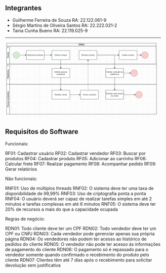 ## Integrantes
- Guilherme Ferreira de Souza RA: 22.122.061-9
- Sérgio Martins de Oliveira Santos RA: 22.222.021-2
- Taina Cunha Bueno RA: 22.119.025-9

---

![](https://github.com/sergiomos/projeto-eng-software/blob/main/processo%20de%20venda%20faturamento%20e%20nps.png)


## Requisitos do Software

Funcionais:

RF01: Cadastrar usuário
RF02: Cadastrar vendedor
RF03: Buscar por produtos
RF04: Cadastrar produto
RF05: Adicionar ao carrinho
RF06: Calcular frete
RF07: Realizar pagamento
RF08: Acompanhar pedido
RF09: Gerar relatórios

Não funcionais:

RNF01: Uso de múltiplos threads
RNF02: O sistema deve ter uma taxa de disponibilidade de 99,99%
RNF03: Uso de criptografia ponta a ponta
RNF04: O usuário deverá ser capaz de realizar tarefas simples em até 2 minutos e tarefas complexas em até 6 minutos
RNF05: O sistema deve ter 20% de recursos a mais do que a capacidade ocupada

Regras de negócio:

RDN01: Todo cliente deve ter um CPF
RDN02: Todo vendedor deve ter um CPF ou CNPJ
RDN03: Cada vendedor pode gerenciar apenas sua própria página
RDN04: Os vendedores não podem ter acesso ao histórico de pedidos do cliente
RDN05: O vendedor não pode ter acesso às informações de pagamento do cliente
RDN06: O pagamento só é repassado para o vendedor somente quando confirmado o recebimento do produto pelo cliente
RDN07: Clientes têm até 7 dias após o recebimento para solicitar devolução sem justificativa
